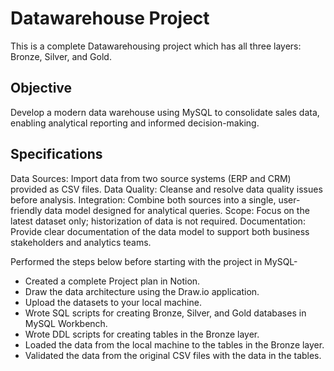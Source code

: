 # Datawarehouse Project
This is a complete Datawarehousing project which has all three layers: Bronze, Silver, and Gold.

## Objective
Develop a modern data warehouse using MySQL to consolidate sales data, enabling analytical reporting and informed decision-making.
## Specifications
Data Sources: Import data from two source systems (ERP and CRM) provided as CSV files.
Data Quality: Cleanse and resolve data quality issues before analysis.
Integration: Combine both sources into a single, user-friendly data model designed for analytical queries.
Scope: Focus on the latest dataset only; historization of data is not required.
Documentation: Provide clear documentation of the data model to support both business stakeholders and analytics teams.

Performed the steps below before starting with the project in MySQL-
* Created a complete Project plan in Notion.
* Draw the data architecture using the Draw.io application.
* Upload the datasets to your local machine.
* Wrote SQL scripts for creating Bronze, Silver, and Gold databases in MySQL Workbench.
* Wrote DDL scripts for creating tables in the Bronze layer.
* Loaded the data from the local machine to the tables in the Bronze layer.
* Validated the data from the original CSV files with the data in the tables.



